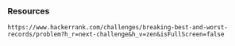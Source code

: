 ### Resources

    https://www.hackerrank.com/challenges/breaking-best-and-worst-records/problem?h_r=next-challenge&h_v=zen&isFullScreen=false

